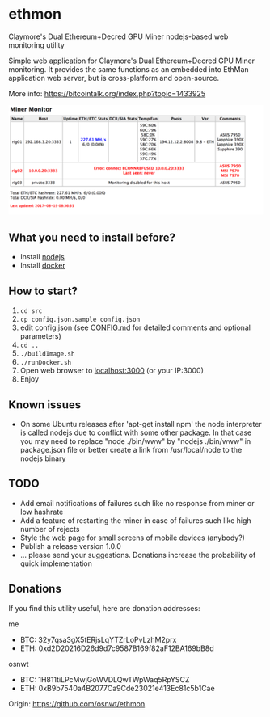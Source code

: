 # ethmon
Claymore's Dual Ethereum+Decred GPU Miner nodejs-based web monitoring utility

Simple web application for Claymore's Dual Ethereum+Decred GPU Miner monitoring. It provides the same functions as an embedded into EthMan application web server, but is cross-platform and open-source.

More info: https://bitcointalk.org/index.php?topic=1433925

![Screnshot](screenshot_ethmon.png)

## What you need to install before?
* Install [nodejs](http://nodejs.org)
* Install [docker](https://docs.docker.com/engine/installation/#supported-platforms)

## How to start?
1. ``` cd src ```
1. ``` cp config.json.sample config.json ```
1. edit config.json (see [CONFIG.md](CONFIG.md) for detailed comments and optional parameters)
1. ```cd ..```
1. ```./buildImage.sh```
1. ```./runDocker.sh```
1. Open web browser to [localhost:3000](http://localhost:3000) (or your IP:3000)
1. Enjoy

## Known issues
* On some Ubuntu releases after 'apt-get install npm' the node interpreter is called nodejs due to conflict with some other package. In that case you may need to replace "node ./bin/www" by "nodejs ./bin/www" in package.json file or better create a link from /usr/local/node to the nodejs binary 

## TODO
* Add email notifications of failures such like no response from miner or low hashrate
* Add a feature of restarting the miner in case of failures such like high number of rejects
* Style the web page for small screens of mobile devices (anybody?)
* Publish a release version 1.0.0
* ... please send your suggestions. Donations increase the probability of quick implementation

## Donations
If you find this utility useful, here are donation addresses:

me
* BTC: 32y7qsa3gX5tERjsLqYTZrLoPvLzhM2prx
* ETH: 0xd2D20216D26d9d7c9587B169f82aF12BA169bB8d

osnwt
* BTC: 1H811tiLPcMwjGoWVDLQwTWpWaq5RpYSCZ
* ETH: 0xB9b7540a4B2077Ca9Cde23021e413Ec81c5b1Cae

Origin: https://github.com/osnwt/ethmon
